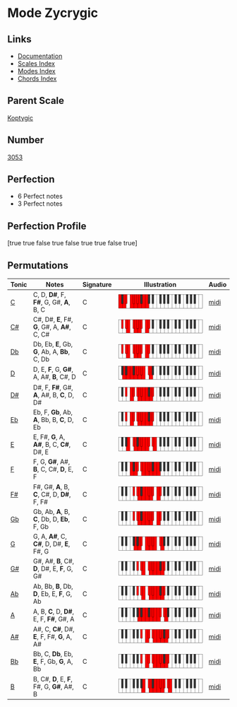 # Mode Zycrygic

## Links

- [Documentation](index.md)
- [Scales Index](Scales.md)
- [Modes Index](Modes.md)
- [Chords Index](Chords.md)

## Parent Scale

[Koptygic](ScaleKoptygic.md)

## Number

[3053](https://ianring.com/musictheory/scales/3053)

## Perfection

- 6 Perfect notes
- 3 Perfect notes

## Perfection Profile

[true true false true false true true false true]

## Permutations

| Tonic | Notes | Signature | Illustration | Audio |
|-------|-------|-----------|--------------|-------|
| [C](ModeCNaturalZycrygic.md) | C, D, **D#**, F, **F#**, G, G#, **A**, B, C | C | ![CNaturalZycrygic](ModeCNaturalZycrygic.png) | [midi](https://github.com/edipermadi/music/blob/main/docs/ModeCNaturalZycrygic.mid?raw=true) |
| [C#](ModeCSharpZycrygic.md) | C#, D#, **E**, F#, **G**, G#, A, **A#**, C, C# | C | ![CSharpZycrygic](ModeCSharpZycrygic.png) | [midi](https://github.com/edipermadi/music/blob/main/docs/ModeCSharpZycrygic.mid?raw=true) |
| [Db](ModeDFlatZycrygic.md) | Db, Eb, **E**, Gb, **G**, Ab, A, **Bb**, C, Db | C | ![DFlatZycrygic](ModeDFlatZycrygic.png) | [midi](https://github.com/edipermadi/music/blob/main/docs/ModeDFlatZycrygic.mid?raw=true) |
| [D](ModeDNaturalZycrygic.md) | D, E, **F**, G, **G#**, A, A#, **B**, C#, D | C | ![DNaturalZycrygic](ModeDNaturalZycrygic.png) | [midi](https://github.com/edipermadi/music/blob/main/docs/ModeDNaturalZycrygic.mid?raw=true) |
| [D#](ModeDSharpZycrygic.md) | D#, F, **F#**, G#, **A**, A#, B, **C**, D, D# | C | ![DSharpZycrygic](ModeDSharpZycrygic.png) | [midi](https://github.com/edipermadi/music/blob/main/docs/ModeDSharpZycrygic.mid?raw=true) |
| [Eb](ModeEFlatZycrygic.md) | Eb, F, **Gb**, Ab, **A**, Bb, B, **C**, D, Eb | C | ![EFlatZycrygic](ModeEFlatZycrygic.png) | [midi](https://github.com/edipermadi/music/blob/main/docs/ModeEFlatZycrygic.mid?raw=true) |
| [E](ModeENaturalZycrygic.md) | E, F#, **G**, A, **A#**, B, C, **C#**, D#, E | C | ![ENaturalZycrygic](ModeENaturalZycrygic.png) | [midi](https://github.com/edipermadi/music/blob/main/docs/ModeENaturalZycrygic.mid?raw=true) |
| [F](ModeFNaturalZycrygic.md) | F, G, **G#**, A#, **B**, C, C#, **D**, E, F | C | ![FNaturalZycrygic](ModeFNaturalZycrygic.png) | [midi](https://github.com/edipermadi/music/blob/main/docs/ModeFNaturalZycrygic.mid?raw=true) |
| [F#](ModeFSharpZycrygic.md) | F#, G#, **A**, B, **C**, C#, D, **D#**, F, F# | C | ![FSharpZycrygic](ModeFSharpZycrygic.png) | [midi](https://github.com/edipermadi/music/blob/main/docs/ModeFSharpZycrygic.mid?raw=true) |
| [Gb](ModeGFlatZycrygic.md) | Gb, Ab, **A**, B, **C**, Db, D, **Eb**, F, Gb | C | ![GFlatZycrygic](ModeGFlatZycrygic.png) | [midi](https://github.com/edipermadi/music/blob/main/docs/ModeGFlatZycrygic.mid?raw=true) |
| [G](ModeGNaturalZycrygic.md) | G, A, **A#**, C, **C#**, D, D#, **E**, F#, G | C | ![GNaturalZycrygic](ModeGNaturalZycrygic.png) | [midi](https://github.com/edipermadi/music/blob/main/docs/ModeGNaturalZycrygic.mid?raw=true) |
| [G#](ModeGSharpZycrygic.md) | G#, A#, **B**, C#, **D**, D#, E, **F**, G, G# | C | ![GSharpZycrygic](ModeGSharpZycrygic.png) | [midi](https://github.com/edipermadi/music/blob/main/docs/ModeGSharpZycrygic.mid?raw=true) |
| [Ab](ModeAFlatZycrygic.md) | Ab, Bb, **B**, Db, **D**, Eb, E, **F**, G, Ab | C | ![AFlatZycrygic](ModeAFlatZycrygic.png) | [midi](https://github.com/edipermadi/music/blob/main/docs/ModeAFlatZycrygic.mid?raw=true) |
| [A](ModeANaturalZycrygic.md) | A, B, **C**, D, **D#**, E, F, **F#**, G#, A | C | ![ANaturalZycrygic](ModeANaturalZycrygic.png) | [midi](https://github.com/edipermadi/music/blob/main/docs/ModeANaturalZycrygic.mid?raw=true) |
| [A#](ModeASharpZycrygic.md) | A#, C, **C#**, D#, **E**, F, F#, **G**, A, A# | C | ![ASharpZycrygic](ModeASharpZycrygic.png) | [midi](https://github.com/edipermadi/music/blob/main/docs/ModeASharpZycrygic.mid?raw=true) |
| [Bb](ModeBFlatZycrygic.md) | Bb, C, **Db**, Eb, **E**, F, Gb, **G**, A, Bb | C | ![BFlatZycrygic](ModeBFlatZycrygic.png) | [midi](https://github.com/edipermadi/music/blob/main/docs/ModeBFlatZycrygic.mid?raw=true) |
| [B](ModeBNaturalZycrygic.md) | B, C#, **D**, E, **F**, F#, G, **G#**, A#, B | C | ![BNaturalZycrygic](ModeBNaturalZycrygic.png) | [midi](https://github.com/edipermadi/music/blob/main/docs/ModeBNaturalZycrygic.mid?raw=true) |
